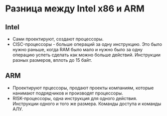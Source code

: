 # Разница между Intel x86 и ARM

## Intel
* Сами проектируют, создают процессоры.
* CISC-процессоры - больше операций за одну инструкцию. 
Это было нужно раньше, когда RAM было мало и нужно было 
за одну операцию успеть сделать как можно больше действий.
Инструкции разных размеров, вплоть до 15 байт.

## ARM
* Проектируют прцессоры, продают проекты компаниям, 
которые нанимают подрядчиков и производят процессоры.
* RISK-процессоры, одна инструкция для одного действия. 
Инструкции одного и того же размера. Команды доступа и команды АЛУ.